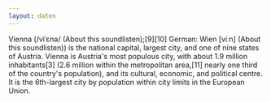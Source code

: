 ```yaml
---
layout: daten
---
```


Vienna (/viˈɛnə/ (About this soundlisten);[9][10] German: Wien [viːn] (About this soundlisten)) is the national capital, largest city, and one of nine states of Austria. Vienna is Austria's most populous city, with about 1.9 million inhabitants[3] (2.6 million within the metropolitan area,[11] nearly one third of the country's population), and its cultural, economic, and political centre. It is the 6th-largest city by population within city limits in the European Union.

